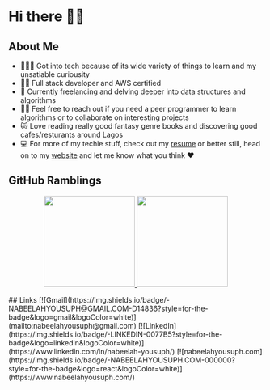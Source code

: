 # Hi there 👋🏾

<!--
**NabeelahY/NabeelahY** is a ✨ _special_ ✨ repository because its `README.md` (this file) appears on your GitHub profile.

Here are some ideas to get you started:

- 🔭 I’m currently working on ...
- 🌱 I’m currently learning ...
- 👯 I’m looking to collaborate on ...
- 🤔 I’m looking for help with ...
- 💬 Ask me about ...
- 📫 How to reach me: ...
- 😄 Pronouns: ...
- ⚡ Fun fact: ...
-->
## About Me
- 👩🏾‍💻 Got into tech because of its wide variety of things to learn and my unsatiable curiousity
- 🧕🏽 Full stack developer and AWS certified 
- 🌱 Currently freelancing and delving deeper into data structures and algorithms
- 👯‍♀️ Feel free to reach out if you need a peer programmer to learn algorithms or to collaborate on interesting projects
- 😻 Love reading really good fantasy genre books and discovering good cafes/resturants around Lagos
- 💻 For more of my techie stuff, check out my [resume](https://docs.google.com/document/d/1CXBIXt-V3c1So7yRu10hqqHY6gbbKwxCbJWB5J35j38/edit?usp=sharing) or better still, head on to my [website](https://nabeelahyousuph.com/) and let me know what you think ♥️

## GitHub Ramblings
<p align="center">
<a href="https://github.com/NabeelahY">
  <img height="180em" src="https://github-readme-stats-eight-theta.vercel.app/api?username=NabeelahY&show_icons=true&theme=react&include_all_commits=true&count_private=true"/>
  <img height="180em" src="https://github-readme-stats-eight-theta.vercel.app/api/top-langs/?username=NabeelahY&layout=compact&langs_count=10&theme=react&count_private=true"/>
</a>

</p>
## Links
[![Gmail](https://img.shields.io/badge/-NABEELAHYOUSUPH@GMAIL.COM-D14836?style=for-the-badge&logo=gmail&logoColor=white)](mailto:nabeelahyousuph@gmail.com)
[![LinkedIn](https://img.shields.io/badge/-LINKEDIN-0077B5?style=for-the-badge&logo=linkedin&logoColor=white)](https://www.linkedin.com/in/nabeelah-yousuph/)
[![nabeelahyousuph.com](https://img.shields.io/badge/-NABEELAHYOUSUPH.COM-000000?style=for-the-badge&logo=react&logoColor=white)](https://www.nabeelahyousuph.com/)
